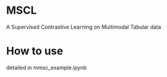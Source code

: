 # MSCL
A Supervised Contrastive Learning on Multimodal Tabular data

# How to use
detailed in mmsc_example.ipynb
